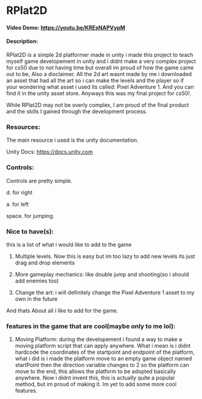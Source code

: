 # RPlat2D
#### Video Demo:  <https://youtu.be/KREsNAPVypM>
#### Description:
RPlat2D is a simple 2d platformer made in unity i made this project to
teach myself game developement in unity and i didnt make a very complex project for cs50
due to not having time but overall im proud of how the game came out to be, Also a disclaimer.
All the 2d art wasnt made by me i downloaded an asset that had all the art so i can make the levels and the player
so if your wondering what asset i used its called: Pixel Adventure 1. And you can find it in the unity asset store.
Anyways this was my final project for cs50!.

While RPlat2D may not be overly complex, I am proud of the final product and the skills I gained
through the development process.

### Resources:

The main resource i used is the unity documentation.

Unity Docs: <https://docs.unity.com>

### Controls:
Controls are pretty simple.

d. for right

a. for left

space. for jumping.
### Nice to have(s):

this is a list of what i would like to add to the game

1. Multiple levels. Now this is easy but im too lazy to add new levels its just drag and drop elements

2. More gameplay mechanics: like double jump and shooting(so i should add enemies too)

3. Change the art: i will definitely change the Pixel Adventure 1 asset to my own in the future

And thats About all i like to add for the game.

### features in the game that are cool(maybe only to me lol):
1. Moving Platform:
    during the developement i found a way to make a moving platform script that can apply anywhere.
    What i mean is i didnt hardcode the coordinates of the startpoint and endpoint of the platform,
    what i did is i made the platform move to an empty game object named startPoint then the direction
    variable changes to 2 so the platform can move to the end, this allows the platform to be adopted basically anywhere. Now i didnt invent this, this is actually quite a popular method, but im proud of making it.
Im yet to add some more cool features.
